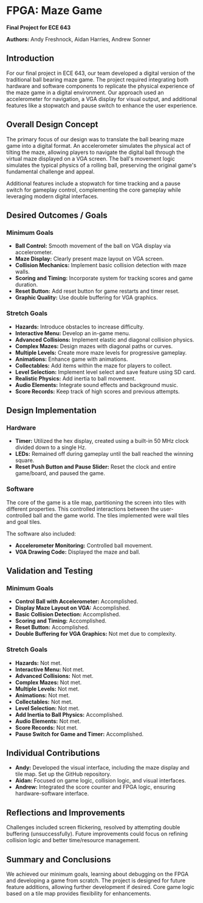 # FPGA: Maze Game

**Final Project for ECE 643**

**Authors:** Andy Freshnock, Aidan Harries, Andrew Sonner

## Introduction

For our final project in ECE 643, our team developed a digital version of the traditional ball bearing maze game. The project required integrating both hardware and software components to replicate the physical experience of the maze game in a digital environment. Our approach used an accelerometer for navigation, a VGA display for visual output, and additional features like a stopwatch and pause switch to enhance the user experience.

## Overall Design Concept

The primary focus of our design was to translate the ball bearing maze game into a digital format. An accelerometer simulates the physical act of tilting the maze, allowing players to navigate the digital ball through the virtual maze displayed on a VGA screen. The ball's movement logic simulates the typical physics of a rolling ball, preserving the original game's fundamental challenge and appeal.

Additional features include a stopwatch for time tracking and a pause switch for gameplay control, complementing the core gameplay while leveraging modern digital interfaces.

## Desired Outcomes / Goals

### Minimum Goals
- **Ball Control:** Smooth movement of the ball on VGA display via accelerometer.
- **Maze Display:** Clearly present maze layout on VGA screen.
- **Collision Mechanics:** Implement basic collision detection with maze walls.
- **Scoring and Timing:** Incorporate system for tracking scores and game duration.
- **Reset Button:** Add reset button for game restarts and timer reset.
- **Graphic Quality:** Use double buffering for VGA graphics.

### Stretch Goals
- **Hazards:** Introduce obstacles to increase difficulty.
- **Interactive Menu:** Develop an in-game menu.
- **Advanced Collisions:** Implement elastic and diagonal collision physics.
- **Complex Mazes:** Design mazes with diagonal paths or curves.
- **Multiple Levels:** Create more maze levels for progressive gameplay.
- **Animations:** Enhance game with animations.
- **Collectables:** Add items within the maze for players to collect.
- **Level Selection:** Implement level select and save feature using SD card.
- **Realistic Physics:** Add inertia to ball movement.
- **Audio Elements:** Integrate sound effects and background music.
- **Score Records:** Keep track of high scores and previous attempts.

## Design Implementation

### Hardware
- **Timer:** Utilized the hex display, created using a built-in 50 MHz clock divided down to a single Hz.
- **LEDs:** Remained off during gameplay until the ball reached the winning square.
- **Reset Push Button and Pause Slider:** Reset the clock and entire game/board, and paused the game.

### Software
The core of the game is a tile map, partitioning the screen into tiles with different properties. This controlled interactions between the user-controlled ball and the game world. The tiles implemented were wall tiles and goal tiles.

The software also included:
- **Accelerometer Monitoring:** Controlled ball movement.
- **VGA Drawing Code:** Displayed the maze and ball.

## Validation and Testing

### Minimum Goals
- **Control Ball with Accelerometer:** Accomplished.
- **Display Maze Layout on VGA:** Accomplished.
- **Basic Collision Detection:** Accomplished.
- **Scoring and Timing:** Accomplished.
- **Reset Button:** Accomplished.
- **Double Buffering for VGA Graphics:** Not met due to complexity.

### Stretch Goals
- **Hazards:** Not met.
- **Interactive Menu:** Not met.
- **Advanced Collisions:** Not met.
- **Complex Mazes:** Not met.
- **Multiple Levels:** Not met.
- **Animations:** Not met.
- **Collectables:** Not met.
- **Level Selection:** Not met.
- **Add Inertia to Ball Physics:** Accomplished.
- **Audio Elements:** Not met.
- **Score Records:** Not met.
- **Pause Switch for Game and Timer:** Accomplished.

## Individual Contributions

- **Andy:** Developed the visual interface, including the maze display and tile map. Set up the GitHub repository.
- **Aidan:** Focused on game logic, collision logic, and visual interfaces.
- **Andrew:** Integrated the score counter and FPGA logic, ensuring hardware-software interface.

## Reflections and Improvements

Challenges included screen flickering, resolved by attempting double buffering (unsuccessfully). Future improvements could focus on refining collision logic and better time/resource management. 

## Summary and Conclusions

We achieved our minimum goals, learning about debugging on the FPGA and developing a game from scratch. The project is designed for future feature additions, allowing further development if desired. Core game logic based on a tile map provides flexibility for enhancements.
